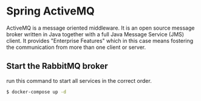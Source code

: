 # Spring ActiveMQ

ActiveMQ is a message oriented middleware. It is an open source message broker written in Java together with a full Java Message Service (JMS) client. It provides "Enterprise Features" which in this case means fostering the communication from more than one client or server.

## Start the RabbitMQ broker

run this command to start all services in the correct order.

```bash
$ docker-compose up -d
```
